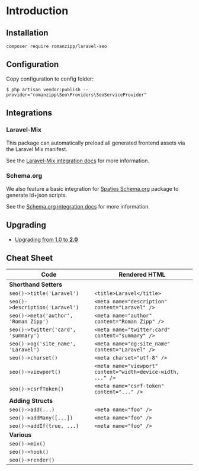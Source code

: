 # Introduction

## Installation

```
composer require romanzipp/laravel-seo
```

## Configuration

Copy configuration to config folder:

```
$ php artisan vendor:publish --provider="romanzipp\Seo\Providers\SeoServiceProvider"
```

## Integrations

### Laravel-Mix

This package can automatically preload all generated frontend assets via the Laravel Mix manifest.

See the [Laravel-Mix integration docs](/laravel-mix.html) for more information.

### Schema.org

We also feature a basic integration for [Spaties Schema.org](https://github.com/spatie/schema-org) package to generate ld+json scripts.

See the [Schema.org integration docs](/schema-org.html) for more information.

## Upgrading

- [Upgrading from 1.0 to **2.0**](https://github.com/romanzipp/Laravel-SEO/releases/tag/2.0.0)

## Cheat Sheet

| Code | Rendered HTML |
|----|----|
| **Shorthand Setters** | |
| `seo()->title('Laravel')` | `<title>Laravel</title>` |
| `seo()->description('Laravel')` | `<meta name="description" content="Laravel" />` |
| `seo()->meta('author', 'Roman Zipp')` | `<meta name="author" content="Roman Zipp" />` |
| `seo()->twitter('card', 'summary')` | `<meta name="twitter:card" content="summary" />` |
| `seo()->og('site_name', 'Laravel')` | `<meta name="og:site_name" content="Laravel" />` |
| `seo()->charset()` | `<meta charset="utf-8" />` |
| `seo()->viewport()` | `<meta name="viewport" content="width=device-width, ..." />` |
| `seo()->csrfToken()` | `<meta name="csrf-token" content="..." />` |
| **Adding Structs** | |
| `seo()->add(...)` | `<meta name="foo" />` |
| `seo()->addMany([...])` | `<meta name="foo" />` |
| `seo()->addIf(true, ...)` | `<meta name="foo" />` |
| **Various** | |
| `seo()->mix()` | |
| `seo()->hook()` | |
| `seo()->render()` | |
